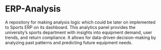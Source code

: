 # ERP-Analysis
A repository for making analysis logic which could be later on implemented to Sports ERP on its dashboard. This analytics panel provides the university’s sports department with insights into equipment demand, user trends, and return compliance. It allows for data-driven decision-making by analyzing past patterns and predicting future equipment needs.
